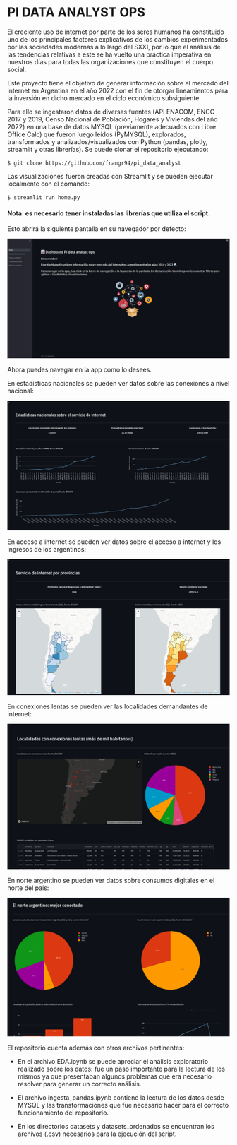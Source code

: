 # PI DATA ANALYST OPS

El creciente uso de internet por parte de los seres humanos ha constituido uno de los principales factores explicativos de los cambios experimentados por las sociedades modernas a lo largo del SXXI, por lo que el análisis de las tendencias relativas a este se ha vuelto una práctica imperativa en nuestros días para todas las organizaciones que constituyen el cuerpo social.

Este proyecto tiene el objetivo de generar información sobre el mercado del internet en Argentina en el año 2022 con el fin de otorgar lineamientos para la inversión en dicho mercado en el ciclo económico subsiguiente.

Para ello se ingestaron datos de diversas fuentes (API ENACOM, ENCC 2017 y 2019, Censo Nacional de Población, Hogares y Viviendas del año 2022) en una base de datos MYSQL (previamente adecuados con Libre Office Calc) que fueron luego leídos (PyMYSQL), explorados, transformados y analizados/visualizados con Python (pandas, plotly, streamlit y otras librerías).
Se puede clonar el repositorio ejecutando:

    $ git clone https://github.com/frangr94/pi_data_analyst


Las visualizaciones fueron creadas con Streamlit y se pueden ejecutar localmente con el comando:

    $ streamlit run home.py

#### Nota: es necesario tener instaladas las librerías que utiliza el script.

Esto abrirá la siguiente pantalla en su navegador por defecto:

![alt text](src/dash_home.png "Home preview")

Ahora puedes navegar en la app como lo desees.

En estadísticas nacionales se pueden ver datos sobre las conexiones a nivel nacional:

![alt text](src/dash_1.png "P1")

En acceso a internet se pueden ver datos sobre el acceso a internet y los ingresos de los argentinos:

![alt text](src/dash_2.png "P2")

En conexiones lentas se pueden ver las localidades demandantes de internet:

![alt text](src/dash_3.png "P3")

En norte argentino se pueden ver datos sobre consumos digitales en el norte del país:

![alt text](src/dash_4.png "P4")


El repositorio cuenta además con otros archivos pertinentes:

* En el archivo EDA.ipynb se puede apreciar el análisis exploratorio realizado sobre los datos: fue un paso importante para la lectura de los mismos ya que presentaban algunos problemas que era necesario resolver para generar un correcto análisis.

* El archivo ingesta_pandas.ipynb contiene la lectura de los datos desde MYSQL y las transformaciones que fue necesario hacer para el correcto funcionamiento del repositorio.

* En los directorios datasets y datasets_ordenados se encuentran los archivos (.csv) necesarios para la ejecución del script.




